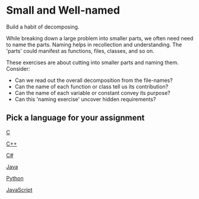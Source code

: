 # Small and Well-named

Build a habit of decomposing.

While breaking down a large problem into smaller parts,
we often need need to name the parts.
Naming helps in recollection and understanding.
The 'parts' could manifest as functions, files, classes, and so on.

These exercises are about cutting into smaller parts and naming them.
Consider:

- Can we read out the overall decomposition from the file-names?
- Can the name of each function or class tell us its contribution?
- Can the name of each variable or constant convey its purpose?
- Can this 'naming exercise' uncover hidden requirements?

## Pick a language for your assignment

[C](https://classroom.github.com/a/pmhY7GYs)

[C++](https://classroom.github.com/a/FfQJu9GF)

[C#](https://classroom.github.com/a/qEXgOU_Z)

[Java](https://classroom.github.com/a/2aYMNw9U)

[Python](https://classroom.github.com/a/E1sQ6Loe)

[JavaScript](https://classroom.github.com/a/tLPDhOqP)
